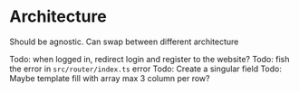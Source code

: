 # Architecture


Should be agnostic. Can swap between different architecture





Todo: when logged in, redirect login and register to the website?
Todo: fish the error in `src/router/index.ts` error
Todo: Create a singular field
Todo: Maybe template fill with array max 3 column per row?